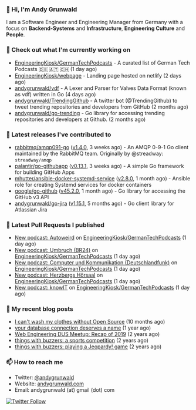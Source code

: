 ### 👋 Hi, I'm Andy Grunwald

I am a Software Engineer and Engineering Manager from Germany with a focus on **Backend-Systems** and **Infrastructure**, **Engineering Culture** and **People**.

### 👷 Check out what I'm currently working on


- [EngineeringKiosk/GermanTechPodcasts](https://github.com/EngineeringKiosk/GermanTechPodcasts) - A curated list of German Tech Podcasts 🇩🇪 🇦🇹 🇨🇭 (1 day ago)
- [EngineeringKiosk/webpage](https://github.com/EngineeringKiosk/webpage) - Landing page hosted on netlify (2 days ago)
- [andygrunwald/vdf](https://github.com/andygrunwald/vdf) - A Lexer and Parser for Valves Data Format (known as vdf) written in Go (4 days ago)
- [andygrunwald/TrendingGithub](https://github.com/andygrunwald/TrendingGithub) - A twitter bot (@TrendingGithub) to tweet trending repositories and developers from GitHub (2 months ago)
- [andygrunwald/go-trending](https://github.com/andygrunwald/go-trending) - Go library for accessing trending repositories and developers at Github. (2 months ago)

### 🔭 Latest releases I've contributed to


- [rabbitmq/amqp091-go](https://github.com/rabbitmq/amqp091-go) ([v1.4.0](https://github.com/rabbitmq/amqp091-go/releases/tag/v1.4.0), 3 weeks ago) - An AMQP 0-9-1 Go client maintained by the RabbitMQ team. Originally by @streadway: `streadway/amqp`
- [palantir/go-githubapp](https://github.com/palantir/go-githubapp) ([v0.13.1](https://github.com/palantir/go-githubapp/releases/tag/v0.13.1), 3 weeks ago) - A simple Go framework for building GitHub Apps
- [mhutter/ansible-docker-systemd-service](https://github.com/mhutter/ansible-docker-systemd-service) ([v2.8.0](https://github.com/mhutter/ansible-docker-systemd-service/releases/tag/v2.8.0), 1 month ago) - Ansible role for creating Systemd services for docker containers
- [google/go-github](https://github.com/google/go-github) ([v45.2.0](https://github.com/google/go-github/releases/tag/v45.2.0), 1 month ago) - Go library for accessing the GitHub v3 API
- [andygrunwald/go-jira](https://github.com/andygrunwald/go-jira) ([v1.15.1](https://github.com/andygrunwald/go-jira/releases/tag/v1.15.1), 5 months ago) - Go client library for Atlassian Jira

### 🔨 Latest Pull Requests I published


- [New podcast: Autoweird](https://github.com/EngineeringKiosk/GermanTechPodcasts/pull/98) on [EngineeringKiosk/GermanTechPodcasts](https://github.com/EngineeringKiosk/GermanTechPodcasts) (1 day ago)
- [New podcast: Umbruch (BR24)](https://github.com/EngineeringKiosk/GermanTechPodcasts/pull/97) on [EngineeringKiosk/GermanTechPodcasts](https://github.com/EngineeringKiosk/GermanTechPodcasts) (1 day ago)
- [New podcast: Computer und Kommunikation (Deutschlandfunk)](https://github.com/EngineeringKiosk/GermanTechPodcasts/pull/96) on [EngineeringKiosk/GermanTechPodcasts](https://github.com/EngineeringKiosk/GermanTechPodcasts) (1 day ago)
- [New podcast: Herzbergs Hörsaal](https://github.com/EngineeringKiosk/GermanTechPodcasts/pull/95) on [EngineeringKiosk/GermanTechPodcasts](https://github.com/EngineeringKiosk/GermanTechPodcasts) (1 day ago)
- [New podcast: knowIT](https://github.com/EngineeringKiosk/GermanTechPodcasts/pull/94) on [EngineeringKiosk/GermanTechPodcasts](https://github.com/EngineeringKiosk/GermanTechPodcasts) (1 day ago)

### 📝 My recent blog posts


- [I can&#39;t wash my clothes without Open Source](https://andygrunwald.com/blog/i-cant-wash-my-clothes-without-open-source/) (10 months ago)
- [your database connection deserves a name](https://andygrunwald.com/blog/your-database-connection-deserves-a-name/) (1 year ago)
- [Web Engineering DUS Meetup: Recap of 2019](https://andygrunwald.com/blog/web-engineering-dus-recap-of-2019/) (2 years ago)
- [things with buzzers: a sports competition](https://andygrunwald.com/blog/things-with-buzzers-a-sports-competition/) (2 years ago)
- [things with buzzers: playing a Jeopardy! game](https://andygrunwald.com/blog/things-with-buzzers-playing-a-jeopardy-game/) (2 years ago)

### 📫 How to reach me

- Twitter: [@andygrunwald](https://twitter.com/andygrunwald)
- Website: [andygrunwald.com](https://andygrunwald.com)
- Email: andygrunwald (at) gmail (dot) com

[![Twitter Follow](https://img.shields.io/twitter/follow/andygrunwald?label=Follow&style=social)](https://twitter.com/andygrunwald)
